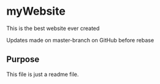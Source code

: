 # myWebsite

This is the best website ever created 

Updates made on master-branch on GitHub before rebase

## Purpose

This file is just a readme file.

